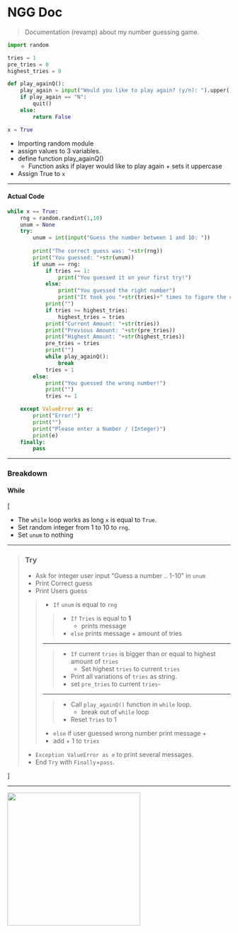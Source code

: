 # NGG Doc

> Documentation (revamp) about my number guessing game.



```python
import random

tries = 1
pre_tries = 0
highest_tries = 0

def play_againQ():
    play_again = input("Would you like to play again? (y/n): ").upper()
    if play_again == "N":
        quit()
    else:
        return False

x = True
```
- Importing random module
- assign values to 3 variables.
- define function play_againQ()
    - Function asks if player would like to play again + sets it uppercase
- Assign True to `x`

---

#### Actual Code
```python
while x == True:
    rng = random.randint(1,10)
    unum = None
    try:
        unum = int(input("Guess the number between 1 and 10: "))
        
        print("The correct guess was: "+str(rng))
        print("You guessed: "+str(unum))
        if unum == rng:
            if tries == 1:
                print("You guessed it on your first try!")
            else:
                print("You guessed the right number")
                print("It took you "+str(tries)+" times to figure the correct number!")
            print("")
            if tries >= highest_tries:
                highest_tries = tries
            print("Current Amount: "+str(tries))
            print("Previous Amount: "+str(pre_tries))
            print("Highest Amount: "+str(highest_tries))
            pre_tries = tries
            print("")
            while play_againQ():
                break
            tries = 1
        else:
            print("You guessed the wrong number!")
            print("")
            tries += 1

    except ValueError as e:
        print("Error:")
        print("")
        print("Please enter a Number / (Integer)")
        print(e)
    finally:
        pass
```

---

### Breakdown
#### While
[
- The `while` loop works as long `x` is equal to `True`.
- Set random integer from 1 to 10 to `rng`.
- Set `unum` to nothing
---
> ### Try
> - Ask for integer user input "Guess a number .. 1-10" in `unum`
> - Print Correct guess
> - Print Users guess 
>> - `If` `unum` is equal to `rng`
>>> - `If` `Tries` is equal to **1** 
>>>      - prints message
>>> - `else` prints message + amount of tries
>> ---
>>> - `If` current `tries` is bigger than or equal to highest amount of `tries`
>>>      - Set highest `tries` to current `tries`
>>> - Print all variations of `tries` as string.
>>> - set `pre_tries` to current `tries`-
>> ---
>>> - Call `play_againQ()` function in `while` loop.
>>>      - break out of `while` loop
>>> - Reset `Tries` to 1
>> - `else` if user guessed wrong number print message +
>> - add + 1 to `tries`
> - `Exception ValueError as e` to print several messages.
> - End `Try` with `Finally`+`pass`.

]

---
<img src="https://media.discordapp.net/stickers/1014098155702325288.webp?size=240" width="300" height="300">
